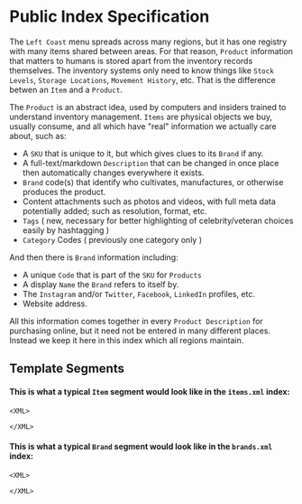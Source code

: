 # Public Index Specification

The `Left Coast` menu spreads across many regions, but it has one registry with many items shared between areas. For that reason, `Product` information that matters to humans is stored apart from the inventory records themselves. The inventory systems only need to know things like `Stock Levels`, `Storage Locations`, `Movement History`, etc. That is the difference betwen an `Item` and a `Product`.

The `Product` is an abstract idea, used by computers and insiders trained to understand inventory management. `Items` are physical objects we buy, usually consume, and all which have "real" information we actually care about, such as:

- A `SKU` that is unique to it, but which gives clues to its `Brand` if any.
- A full-text/markdown `Description` that can be changed in once place then automatically changes everywhere it exists.
- `Brand` code(s) that identify who cultivates, manufactures, or otherwise produces the product.
- Content attachments such as photos and videos, with full meta data potentially added; such as resolution, format, etc.
- `Tags` ( new, necessary for better highlighting of celebrity/veteran choices easily by hashtagging )
- `Category` Codes ( previously one category only )

And then there is `Brand` information including:
- A unique `Code` that is part of the `SKU` for `Products`
- A display `Name` the `Brand` refers to itself by.
- The `Instagram` and/or `Twitter`, `Facebook`, `LinkedIn` profiles, etc.
- Website address.

All this information comes together in every `Product Description` for purchasing online, but it need not be entered in many different places. Instead we keep it here in this index which all regions maintain.

## Template Segments

#### This is what a typical `Item` segment would look like in the `items.xml` index:

```
<XML>

</XML>
```

#### This is what a typical `Brand` segment would look like in the `brands.xml` index:

```
<XML>

</XML>
```

